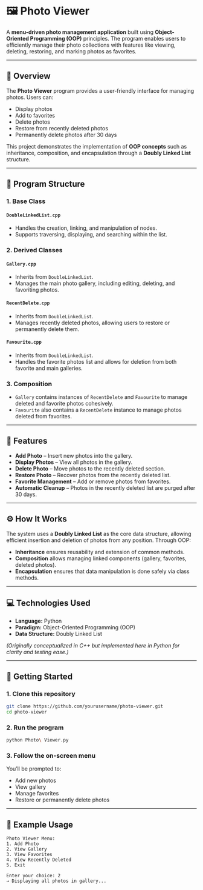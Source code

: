 # 🖼️ Photo Viewer

A **menu-driven photo management application** built using **Object-Oriented Programming (OOP)** principles. The program enables users to efficiently manage their photo collections with features like viewing, deleting, restoring, and marking photos as favorites.

---

## 🧠 Overview

The **Photo Viewer** program provides a user-friendly interface for managing photos.
Users can:

* Display photos
* Add to favorites
* Delete photos
* Restore from recently deleted photos
* Permanently delete photos after 30 days

This project demonstrates the implementation of **OOP concepts** such as inheritance, composition, and encapsulation through a **Doubly Linked List** structure.

---

## 🧩 Program Structure

### **1. Base Class**

#### `DoubleLinkedList.cpp`

* Handles the creation, linking, and manipulation of nodes.
* Supports traversing, displaying, and searching within the list.

### **2. Derived Classes**

#### `Gallery.cpp`

* Inherits from `DoubleLinkedList`.
* Manages the main photo gallery, including editing, deleting, and favoriting photos.

#### `RecentDelete.cpp`

* Inherits from `DoubleLinkedList`.
* Manages recently deleted photos, allowing users to restore or permanently delete them.

#### `Favourite.cpp`

* Inherits from `DoubleLinkedList`.
* Handles the favorite photos list and allows for deletion from both favorite and main galleries.

### **3. Composition**

* `Gallery` contains instances of `RecentDelete` and `Favourite` to manage deleted and favorite photos cohesively.
* `Favourite` also contains a `RecentDelete` instance to manage photos deleted from favorites.

---

## 🌟 Features

* **Add Photo** – Insert new photos into the gallery.
* **Display Photos** – View all photos in the gallery.
* **Delete Photo** – Move photos to the recently deleted section.
* **Restore Photo** – Recover photos from the recently deleted list.
* **Favorite Management** – Add or remove photos from favorites.
* **Automatic Cleanup** – Photos in the recently deleted list are purged after 30 days.

---

## ⚙️ How It Works

The system uses a **Doubly Linked List** as the core data structure, allowing efficient insertion and deletion of photos from any position.
Through OOP:

* **Inheritance** ensures reusability and extension of common methods.
* **Composition** allows managing linked components (gallery, favorites, deleted photos).
* **Encapsulation** ensures that data manipulation is done safely via class methods.

---

## 💻 Technologies Used

* **Language:** Python
* **Paradigm:** Object-Oriented Programming (OOP)
* **Data Structure:** Doubly Linked List

*(Originally conceptualized in C++ but implemented here in Python for clarity and testing ease.)*

---

## 🚀 Getting Started

### **1. Clone this repository**

```bash
git clone https://github.com/yourusername/photo-viewer.git
cd photo-viewer
```

### **2. Run the program**

```bash
python Photo\ Viewer.py
```

### **3. Follow the on-screen menu**

You’ll be prompted to:

* Add new photos
* View gallery
* Manage favorites
* Restore or permanently delete photos

---

## 🧪 Example Usage

```
Photo Viewer Menu:
1. Add Photo
2. View Gallery
3. View Favorites
4. View Recently Deleted
5. Exit

Enter your choice: 2
→ Displaying all photos in gallery...
```

